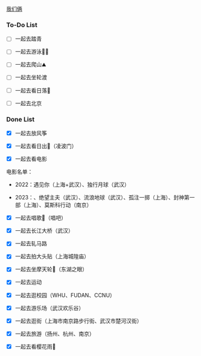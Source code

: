 [我们俩](/README.md)

### To-Do List

- [ ] 一起去踏青

- [ ] 一起去游泳🏊🏻

- [ ] 一起去爬山⛰

- [ ] 一起去坐轮渡

- [ ] 一起去看日落🌇

- [ ] 一起去北京

### Done List

- [x] 一起去放风筝

- [x] 一起去看日出🌅（凌波门）

- [x] 一起去看电影

电影名单：

* 2022：遇见你（上海+武汉）、独行月球（武汉）

* 2023：、绝望主夫（武汉）、流浪地球（武汉）、孤注一掷（上海）、封神第一部（上海）、莫斯科行动（南京）

- [x] 一起去唱歌🎤（唱吧）

- [x] 一起去长江大桥（武汉）

- [x] 一起去轧马路

- [x] 一起去拍大头贴（上海城隍庙）

- [x] 一起去坐摩天轮🎡（东湖之眼）

- [x] 一起去运动

- [x] 一起去逛校园（WHU、FUDAN、CCNU）

- [x] 一起去游乐场（武汉欢乐谷）

- [x] 一起去逛街（上海市南京路步行街、武汉市楚河汉街）

- [x] 一起去旅游（扬州、杭州、南京）

- [x] 一起去看樱花雨🌸
